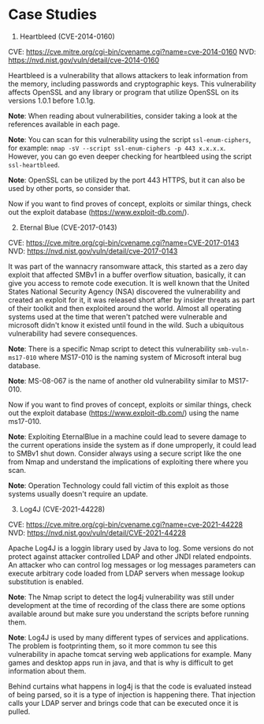 # Case Studies

1. Heartbleed (CVE-2014-0160)

CVE: https://cve.mitre.org/cgi-bin/cvename.cgi?name=cve-2014-0160
NVD: https://nvd.nist.gov/vuln/detail/cve-2014-0160

Heartbleed is a vulnerability that allows attackers to leak information from the memory, including passwords and cryptographic keys. This vulnerability affects OpenSSL and any library or program that utilize OpenSSL on its versions 1.0.1 before 1.0.1g.

**Note**: When reading about vulnerabilities, consider taking a look at the references available in each page.

**Note**: You can scan for this vulnerability using the script `ssl-enum-ciphers`, for example: `nmap -sV --script ssl-enum-ciphers -p 443 x.x.x.x`. However, you can go even deeper checking for heartbleed using the script `ssl-heartbleed`.

**Note**: OpenSSL can be utilized by the port 443 HTTPS, but it can also be used by other ports, so consider that.

Now if you want to find proves of concept, exploits or similar things, check out the exploit database (https://www.exploit-db.com/).

2. Eternal Blue (CVE-2017-0143)

CVE: https://cve.mitre.org/cgi-bin/cvename.cgi?name=CVE-2017-0143
NVD: https://nvd.nist.gov/vuln/detail/cve-2017-0143

It was part of the wannacry ransomware attack, this started as a zero day exploit that affected SMBv1 in a buffer overflow situation, basically, it can give you access to remote code execution. It is well known that the United States National Security Agency (NSA) discovered the vulnerability and created an exploit for it, it was released short after by insider threats as part of their toolkit and then exploited around the world. Almost all operating systems used at the time that weren't patched were vulnerable and microsoft didn't know it existed until found in the wild. Such a ubiquitous vulnerability had severe consequences.

**Note**: There is a specific Nmap script to detect this vulnerability `smb-vuln-ms17-010` where MS17-010 is the naming system of Microsoft interal bug database.

**Note**: MS-08-067 is the name of another old vulnerability similar to MS17-010.

Now if you want to find proves of concept, exploits or similar things, check out the exploit database (https://www.exploit-db.com/) using the name ms17-010.

**Note**: Exploiting EternalBlue in a machine could lead to severe damage to the current operations inside the system as if done umproperly, it could lead to SMBv1 shut down. Consider always using a secure script like the one from Nmap and understand the implications of exploiting there where you scan.

**Note**: Operation Technology could fall victim of this exploit as those systems usually doesn't require an update.

3. Log4J (CVE-2021-44228)

CVE: https://cve.mitre.org/cgi-bin/cvename.cgi?name=cve-2021-44228
NVD: https://nvd.nist.gov/vuln/detail/CVE-2021-44228

Apache Log4J is a loggin library used by Java to log. Some versions do not protect against attacker controlled LDAP and other JNDI related endpoints. An attacker who can control log messages or log messages parameters can execute arbitrary code loaded from LDAP servers when message lookup substitution is enabled.

**Note**: The Nmap script to detect the log4j vulnerability was still under development at the time of recording of the class there are some options available around but make sure you understand the scripts before running them.

**Note**: Log4J is used by many different types of services and applications. The problem is footprinting them, so it more common tu see this vulnerability in apache tomcat serving web applications for example. Many games and desktop apps run in java, and that is why is difficult to get information about them.

Behind curtains what happens in log4j is that the code is evaluated instead of being parsed, so it is a type of injection is happening there. That injection calls your LDAP server and brings code that can be executed once it is pulled.